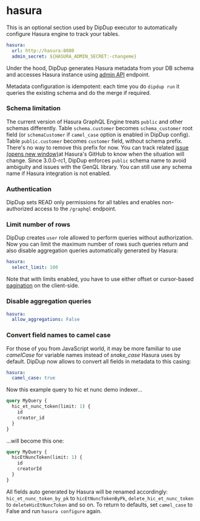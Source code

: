 # hasura

This is an optional section used by DipDup executor to automatically configure Hasura engine to track your tables.

```yaml
hasura:
  url: http://hasura:8080
  admin_secret: ${HASURA_ADMIN_SECRET:-changeme}
```

Under the hood, DipDup generates Hasura metadata from your DB schema and accesses Hasura instance using [admin API](https://hasura.io/docs/latest/graphql/core/api-reference/metadata-api/index.html) endpoint.

Metadata configuration is idempotent: each time you do `dipdup run` it queries the existing schema and do the merge if required.

### Schema limitation

The current version of Hasura GraphQL Engine treats `public` and other schemas differently. Table `schema.customer` becomes `schema_customer` root field \(or `schemaCustomer` if `camel_case` option is enabled in DipDup config\). Table `public.customer` becomes `customer` field, without schema prefix. There's no way to remove this prefix for now. You can track related [issue \(opens new window\)](https://github.com/hasura/graphql-engine/issues/5394)at Hasura's GitHub to know when the situation will change. Since 3.0.0-rc1, DipDup enforces `public` schema name to avoid ambiguity and issues with the GenQL library. You can still use any schema name if Hasura integration is not enabled.

### Authentication

DipDup sets READ only permissions for all tables and enables non-authorized access to the `/graphql` endpoint.

### Limit number of rows

DipDup creates `user` role allowed to perform queries without authorization. Now you can limit the maximum number of rows such queries return and also disable aggregation queries automatically generated by Hasura:

```yaml
hasura:
  select_limit: 100
```

Note that with limits enabled, you have to use either offset or cursor-based [pagination](../client-side/#pagination) on the client-side.

### Disable aggregation queries

```yaml
hasura:
  allow_aggregations: False
```

### Convert field names to camel case

For those of you from JavaScript world, it may be more familiar to use _camelCase_ for variable names instead of _snake\_case_ Hasura uses by default. DipDup now allows to convert all fields in metadata to this casing:

```yaml
hasura:
  camel_case: true
```

Now this example query to hic et nunc demo indexer...

```graphql
query MyQuery {
  hic_et_nunc_token(limit: 1) {
    id
    creator_id
  }
}
```

...will become this one:

```graphql
query MyQuery {
  hicEtNuncToken(limit: 1) {
    id
    creatorId
  }
}
```

All fields auto generated by Hasura will be renamed accordingly: `hic_et_nunc_token_by_pk` to `hicEtNuncTokenByPk`, `delete_hic_et_nunc_token` to `deleteHicEtNuncToken` and so on. To return to defaults, set `camel_case` to False and run `hasura configure` again.
